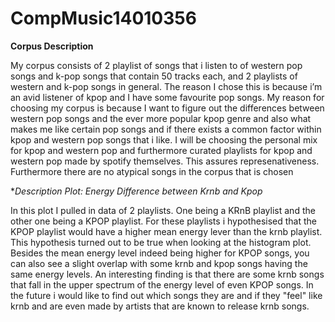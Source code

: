 # CompMusic14010356

**Corpus Description**

My corpus consists of 2 playlist of songs that i listen to of western pop songs and k-pop songs that contain 50 tracks each, and 2 playlists of western and k-pop songs in general. The reason I chose this is because i’m an avid listener of kpop and I have some favourite pop songs. My reason for choosing my corpus is because I want to figure out the differences between western pop songs and the ever more popular kpop genre and also what makes me like certain pop songs and if there exists a common factor within kpop and western pop songs that i like. I will be choosing the personal mix for kpop and western pop and furthermore curated playlists for kpop and western pop made by spotify themselves. This assures represenativeness. Furthermore there are no atypical songs in the corpus that is chosen

**Description Plot: Energy Difference between Krnb and Kpop*

In this plot I pulled in data of 2 playlists. One being a KRnB playlist and the other one being a KPOP playlist. For these playlists i hypothesised that the KPOP playlist would have a higher mean energy lever than the krnb playlist. This hypothesis turned out to be true when looking at the histogram plot. Besides the mean energy level indeed being higher for KPOP songs, you can also see a slight overlap with some krnb and kpop songs having the same energy levels. An interesting finding is that there are some krnb songs that fall in the upper spectrum of the energy level of even KPOP songs. In the future i would like to find out which songs they are and if they "feel" like krnb and are even made by artists that are known to release krnb songs. 



